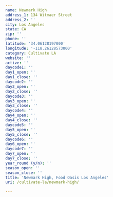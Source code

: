 ```yaml
---
name: Newmark High
address_1: 134 Witmaer Street
address_2: ''
city: Los Angeles
state: CA
zip: ''
phone: ''
latitude: '34.06128197000'
longitude: '-118.26128573000'
category: Cultivate LA
website: ''
active: ''
daycode1: ''
day1_open: ''
day1_close: ''
daycode2: ''
day2_open: ''
day2_close: ''
daycode3: ''
day3_open: ''
day3_close: ''
daycode4: ''
day4_open: ''
day4_close: ''
daycode5: ''
day5_open: ''
day5_close: ''
daycode6: ''
day6_open: ''
daycode7: ''
day7_open: ''
day7_close: ''
year_round (y/n): ''
season_open: ''
season_close: ''
title: 'Newmark High, Food Oasis Los Angeles'
uri: /cultivate-la/newmark-high/

---
```

